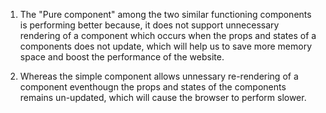 1. The "Pure component" among the two similar functioning components is performing better because, it does not support unnecessary rendering of a component which occurs when the props and states of a components does not update, which will help us to save more memory space and boost the performance of the website. 

2. Whereas the simple component allows unnessary re-rendering of a component eventhougn the props and states of the components remains un-updated, which will cause the browser to perform slower.  